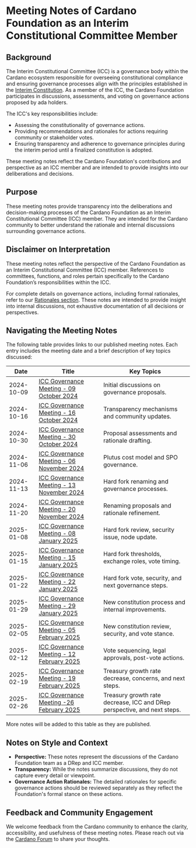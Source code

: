 # Meeting Notes of Cardano Foundation as an Interim Constitutional Committee Member

## Background  

The Interim Constitutional Committee (ICC) is a governance body within the Cardano ecosystem responsible for overseeing constitutional compliance and ensuring governance processes align with the principles established in the [Interim Constitution](https://constitution.gov.tools/en/interim-constitution). As a member of the ICC, the Cardano Foundation participates in discussions, assessments, and voting on governance actions proposed by ada holders.

The ICC's key responsibilities include:

- Assessing the constitutionality of governance actions.  
- Providing recommendations and rationales for actions requiring community or stakeholder votes.  
- Ensuring transparency and adherence to governance principles during the interim period until a finalized constitution is adopted.  

These meeting notes reflect the Cardano Foundation's contributions and perspective as an ICC member and are intended to provide insights into our deliberations and decisions.

## Purpose  

These meeting notes provide transparency into the deliberations and decision-making processes of the Cardano Foundation as an Interim Constitutional Committee (ICC) member. They are intended for the Cardano community to better understand the rationale and internal discussions surrounding governance actions.

## Disclaimer on Interpretation  

These meeting notes reflect the perspective of the Cardano Foundation as an Interim Constitutional Committee (ICC) member. References to committees, functions, and roles pertain specifically to the Cardano Foundation’s responsibilities within the ICC. 

For complete details on governance actions, including formal rationales, refer to our [Rationales section](../Rationales/README.md). These notes are intended to provide insight into internal discussions, not exhaustive documentation of all decisions or perspectives.

## Navigating the Meeting Notes  

The following table provides links to our published meeting notes. Each entry includes the meeting date and a brief description of key topics discussed:

| Date           | Title                                                                                           | Key Topics                                       |
|----------------|-------------------------------------------------------------------------------------------------|-------------------------------------------------|
| 2024-10-09     | [ICC Governance Meeting - 09 October 2024](./2024-10-09.md)     | Initial discussions on governance proposals.         |
| 2024-10-16     | [ICC Governance Meeting - 16 October 2024](./2024-10-16.md)     | Transparency mechanisms and community updates.       |
| 2024-10-30     | [ICC Governance Meeting - 30 October 2024](./2024-10-30.md)     | Proposal assessments and rationale drafting.         |
| 2024-11-06     | [ICC Governance Meeting - 06 November 2024](./2024-11-06.md)    | Plutus cost model and SPO governance.                |
| 2024-11-13     | [ICC Governance Meeting - 13 November 2024](./2024-11-13.md)    | Hard fork renaming and governance processes.         |
| 2024-11-20     | [ICC Governance Meeting - 20 November 2024](./2024-11-20.md)    | Renaming proposals and rationale refinement.         |
| 2025-01-08     | [ICC Governance Meeting - 08 January 2025](./2025-01-08.md)     | Hard fork review, security issue, node update.       |
| 2025-01-15     | [ICC Governance Meeting - 15 January 2025](./2025-01-15.md)     | Hard fork thresholds, exchange roles, vote timing.   |
| 2025-01-22     | [ICC Governance Meeting - 22 January 2025](./2025-01-22.md)     | Hard fork vote, security, and next governance steps. |
| 2025-01-29     | [ICC Governance Meeting - 29 January 2025](./2025-01-29.md)     | New constitution process and internal improvements.  |
| 2025-02-05     | [ICC Governance Meeting - 05 February 2025](./2025-02-05.md)    | New constitution review, security, and vote stance.  |
| 2025-02-12     | [ICC Governance Meeting - 12 February 2025](./2025-02-12.md)    | Vote sequencing, legal approvals, post-vote actions. |
| 2025-02-19     | [ICC Governance Meeting - 19 February 2025](./2025-02-19.md)    | Treasury growth rate decrease, concerns, and next steps. |
| 2025-02-26     | [ICC Governance Meeting -26 February 2025](./2025-02-26.md)    | Treasury growth rate decrease, ICC and DRep perspective, and next steps. |

More notes will be added to this table as they are published.

## Notes on Style and Context  

- **Perspective:** These notes represent the discussions of the Cardano Foundation team as a DRep and ICC member.  
- **Transparency:** While the notes summarize discussions, they do not capture every detail or viewpoint.  
- **Governance Action Rationales:** The detailed rationales for specific governance actions should be reviewed separately as they reflect the Foundation's formal stance on these actions.  

## Feedback and Community Engagement  

We welcome feedback from the Cardano community to enhance the clarity, accessibility, and usefulness of these meeting notes. Please reach out via the [Cardano Forum](https://forum.cardano.org/c/governance/constitutional-committee/213) to share your thoughts.